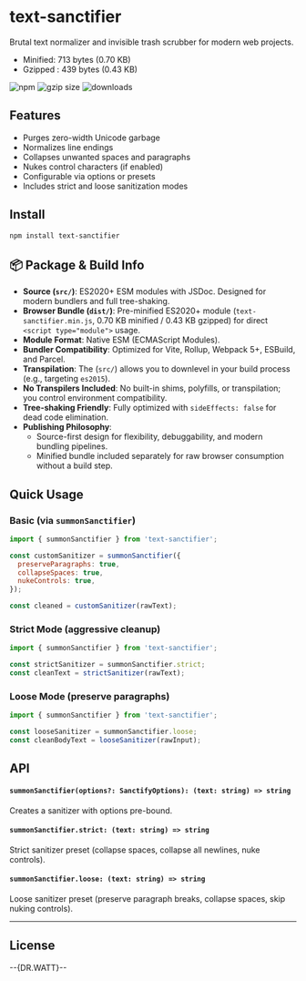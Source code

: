 # text-sanctifier

Brutal text normalizer and invisible trash scrubber for modern web projects.
- Minified: 713 bytes (0.70 KB)
- Gzipped : 439 bytes (0.43 KB)

![npm](https://img.shields.io/npm/v/text-sanctifier)
![gzip size](https://img.shields.io/bundlephobia/minzip/text-sanctifier)
![downloads](https://img.shields.io/npm/dw/text-sanctifier)

## Features

- Purges zero-width Unicode garbage
- Normalizes line endings
- Collapses unwanted spaces and paragraphs
- Nukes control characters (if enabled)
- Configurable via options or presets
- Includes strict and loose sanitization modes

## Install

```bash
npm install text-sanctifier
```

## 📦 Package & Build Info

- **Source (`src/`)**: ES2020+ ESM modules with JSDoc. Designed for modern bundlers and full tree-shaking.
- **Browser Bundle (`dist/`)**: Pre-minified ES2020+ module (`text-sanctifier.min.js`, 0.70 KB minified / 0.43 KB gzipped) for direct `<script type="module">` usage.
- **Module Format**: Native ESM (ECMAScript Modules).
- **Bundler Compatibility**: Optimized for Vite, Rollup, Webpack 5+, ESBuild, and Parcel.
- **Transpilation**: The (`src/`) allows you to downlevel in your build process (e.g., targeting `es2015`).
- **No Transpilers Included**: No built-in shims, polyfills, or transpilation; you control environment compatibility.
- **Tree-shaking Friendly**: Fully optimized with `sideEffects: false` for dead code elimination.
- **Publishing Philosophy**: 
  - Source-first design for flexibility, debuggability, and modern bundling pipelines.
  - Minified bundle included separately for raw browser consumption without a build step.



## Quick Usage

### Basic (via `summonSanctifier`)

```javascript
import { summonSanctifier } from 'text-sanctifier';

const customSanitizer = summonSanctifier({
  preserveParagraphs: true,
  collapseSpaces: true,
  nukeControls: true,
});

const cleaned = customSanitizer(rawText);
```

### Strict Mode (aggressive cleanup)

```javascript
import { summonSanctifier } from 'text-sanctifier';

const strictSanitizer = summonSanctifier.strict;
const cleanText = strictSanitizer(rawText);
```

### Loose Mode (preserve paragraphs)

```javascript
import { summonSanctifier } from 'text-sanctifier';

const looseSanitizer = summonSanctifier.loose;
const cleanBodyText = looseSanitizer(rawInput);
```

## API

#### `summonSanctifier(options?: SanctifyOptions): (text: string) => string`
Creates a sanitizer with options pre-bound.

#### `summonSanctifier.strict: (text: string) => string`
Strict sanitizer preset (collapse spaces, collapse all newlines, nuke controls).

#### `summonSanctifier.loose: (text: string) => string`
Loose sanitizer preset (preserve paragraph breaks, collapse spaces, skip nuking controls).

---

## License

--{DR.WATT}--

